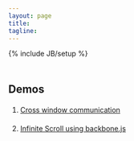 ```yaml
---
layout: page
title: 
tagline:
---
```

{% include JB/setup %}
<style>
	h2{
		margin-top:50px;
	}
	ol li{
		margin-top:20px;
	}
</style>

<h2>Demos</h2>
<ol>
  <li><a href="/demo/postmessage/index.html">Cross window communication</a></li>
  <li><a href="/demo/infinitescroll/index.html">Infinite Scroll using backbone.js</a></li>
</ol>